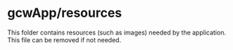 # gcwApp/resources

This folder contains resources (such as images) needed by the application. This file can
be removed if not needed.

